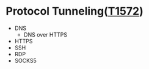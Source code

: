 # Protocol Tunneling([T1572](https://attack.mitre.org/techniques/T1572/))
- DNS 
  - DNS over HTTPS
- HTTPS
- SSH
- RDP
- SOCKS5
